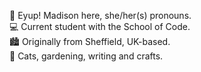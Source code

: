 💌 Eyup! Madison here, she/her(s) pronouns.<br/>
💻 Current student with the School of Code.<br/>
🏙 Originally from Sheffield, UK-based.<br/>
🌱 Cats, gardening, writing and crafts.
